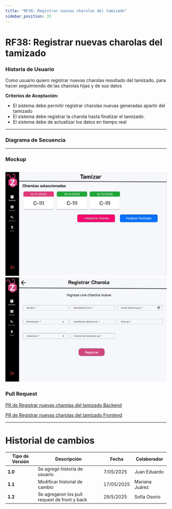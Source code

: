 ```yaml
---
title: "RF38: Registrar nuevas charolas del tamizado"  
sidebar_position: 33
---
```


# RF38: Registrar nuevas charolas del tamizado

### Historia de Usuario
Como usuario quiero registrar nuevas charolas resultado del tamizado, para hacer seguimiendo de las charolas hijas y de sus datos

  **Criterios de Aceptación:**
  - El sistema debe permitir registrar charolas nuevas generadas apartir del tamizado
  - El sistema debe registrar la charola hasta finalizar el tamizado.
  - El sistema debe de actualizar los datos en tiempo real

---

### Diagrama de Secuencia


---

### Mockup
![alt text](<img/mockupRF38.jpg>)
![alt text](<img/mockupRF5.png>)
---
### Pull Request

<a href="https://github.com/CodeAnd-Co/TECH-NEBRIOS-BACKEND/pull/39" target="_blank" rel="noopener noreferrer"> PR de Registrar nuevas charolas del tamizado Backend</a>

<a href="https://github.com/CodeAnd-Co/TECH-NEBRIOS-FLUTTER/pull/44" target="_blank" rel="noopener noreferrer"> PR de Registrar nuevas charolas del tamizado Frontend</a>

---


# Historial de cambios
| **Tipo de Versión** | **Descripción**                      | **Fecha** | **Colaborador**   |
| ------------------- | ------------------------------------ | --------- | ----------------- |
| **1.0**             | Se agregó historia de usuario        | 7/05/2025 | Juan Eduardo      |
| **1.1**             | Modificar historial de cambio        | 17/05/2025| Mariana Juárez    |
| **1.2**             | Se agregaron los pull request de front y back | 29/5/2025  | Sofía Osorio |